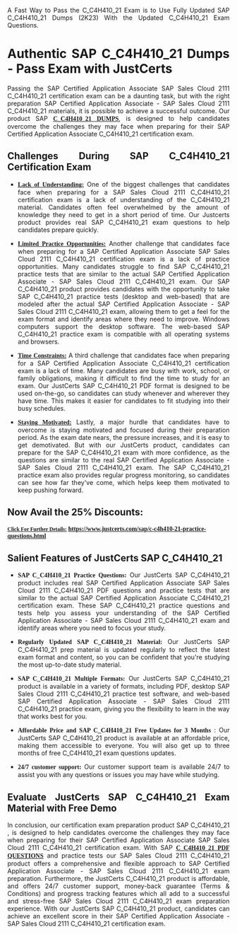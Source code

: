 <p dir="auto" style="text-align: justify;">A Fast Way to Pass the C_C4H410_21 Exam is to Use Fully Updated SAP C_C4H410_21 Dumps (2K23) With the Updated C_C4H410_21 Exam Questions.</p>

<h1 style="text-align: justify;"><strong>Authentic SAP C_C4H410_21 Dumps - Pass Exam with JustCerts</strong></h1>

<p style="text-align: justify;">Passing the SAP Certified Application Associate SAP Sales Cloud 2111 C_C4H410_21 certification exam can be a daunting task, but with the right preparation SAP Certified Application Associate - SAP Sales Cloud 2111 C_C4H410_21 materials, it is possible to achieve a successful outcome. Our product SAP <strong><a href="https://www.justcerts.com/sap/c-c4h410-21-practice-questions.html"><span style="font-family:Georgia,serif;"><u>C_C4H410_21 DUMPS</u></span></a></strong>, is designed to help candidates overcome the challenges they may face when preparing for their SAP Certified Application Associate C_C4H410_21 certification exam.</p>

<h2 style="text-align: justify;"><strong>Challenges During SAP C_C4H410_21 Certification Exam</strong></h2>

<ul>
	<li style="text-align: justify;"><u><span style="font-family:Georgia,serif;"><strong>Lack of Understanding:</strong></span></u> One of the biggest challenges that candidates face when preparing for a SAP Sales Cloud 2111 C_C4H410_21 certification exam is a lack of understanding of the C_C4H410_21 material. Candidates often feel overwhelmed by the amount of knowledge they need to get in a short period of time. Our Justcerts product provides real SAP C_C4H410_21 exam questions to help candidates prepare quickly.</li>
</ul>

<ul>
	<li style="text-align: justify;"><u><span style="font-family:Georgia,serif;"><strong>Limited Practice Opportunities:</strong></span></u> Another challenge that candidates face when preparing for a SAP Certified Application Associate SAP Sales Cloud 2111 C_C4H410_21 certification exam is a lack of practice opportunities. Many candidates struggle to find SAP C_C4H410_21 practice tests that are similar to the actual SAP Certified Application Associate - SAP Sales Cloud 2111 C_C4H410_21 exam. Our SAP C_C4H410_21 product provides candidates with the opportunity to take SAP C_C4H410_21 practice tests (desktop and web-based) that are modeled after the actual SAP Certified Application Associate - SAP Sales Cloud 2111 C_C4H410_21 exam, allowing them to get a feel for the exam format and identify areas where they need to improve. Windows computers support the desktop software. The web-based SAP C_C4H410_21 practice exam is compatible with all operating systems and browsers.</li>
</ul>

<ul>
	<li style="text-align: justify;"><u><span style="font-family:Georgia,serif;"><strong>Time Constraints:</strong></span></u> A third challenge that candidates face when preparing for a SAP Certified Application Associate C_C4H410_21 certification exam is a lack of time. Many candidates are busy with work, school, or family obligations, making it difficult to find the time to study for an exam. Our JustCerts SAP C_C4H410_21 PDF format is designed to be used on-the-go, so candidates can study whenever and wherever they have time. This makes it easier for candidates to fit studying into their busy schedules.</li>
</ul>

<ul>
	<li style="text-align: justify;"><u><span style="font-family:Georgia,serif;"><strong>Staying Motivated:</strong></span></u> Lastly, a major hurdle that candidates have to overcome is staying motivated and focused during their preparation period. As the exam date nears, the pressure increases, and it is easy to get demotivated. But with our JustCerts product, candidates can prepare for the SAP C_C4H410_21 exam with more confidence, as the questions are similar to the real SAP Certified Application Associate - SAP Sales Cloud 2111 C_C4H410_21 exam. The SAP C_C4H410_21 practice exam also provides regular progress monitoring, so candidates can see how far they've come, which helps keep them motivated to keep pushing forward.</li>
</ul>

<h2 style="text-align: justify;"><strong>Now Avail the 25% Discounts:</strong></h2>

<p><span style="font-size:12px;"><u><span style="font-family:Georgia,serif;"><strong>Click For Further Details:</strong></span></u></span><span style="font-size:14px;"><span style="font-family:Georgia,serif;"><strong> <a href="https://www.justcerts.com/sap/c-c4h410-21-practice-questions.html">https://www.justcerts.com/sap/c-c4h410-21-practice-questions.html</a></strong></span></span></p>

<h2 style="text-align: justify;"><strong>Salient Features of JustCerts SAP C_C4H410_21</strong></h2>

<ul>
	<li style="text-align: justify;"><span style="font-family:Georgia,serif;"><strong>SAP C_C4H410_21 Practice Questions:</strong></span> Our JustCerts SAP C_C4H410_21 product includes real SAP Certified Application Associate SAP Sales Cloud 2111 C_C4H410_21 PDF questions and practice tests that are similar to the actual SAP Certified Application Associate C_C4H410_21 certification exam. These SAP C_C4H410_21 practice questions and tests help you assess your understanding of the SAP Certified Application Associate - SAP Sales Cloud 2111 C_C4H410_21 exam and identify areas where you need to focus your study.</li>
</ul>

<ul>
	<li style="text-align: justify;"><span style="font-family:Georgia,serif;"><strong>Regularly Updated SAP C_C4H410_21 Material:</strong></span> Our JustCerts SAP C_C4H410_21 prep material is updated regularly to reflect the latest exam format and content, so you can be confident that you're studying the most up-to-date study material.</li>
</ul>

<ul>
	<li style="text-align: justify;"><span style="font-family:Georgia,serif;"><strong>SAP C_C4H410_21 Multiple Formats:</strong></span> Our JustCerts SAP C_C4H410_21 product is available in a variety of formats, including PDF, desktop SAP Sales Cloud 2111 C_C4H410_21 practice test software, and web-based SAP Certified Application Associate - SAP Sales Cloud 2111 C_C4H410_21 practice exam, giving you the flexibility to learn in the way that works best for you.</li>
</ul>

<ul>
	<li style="text-align: justify;"><span style="font-family:Georgia,serif;"><strong>Affordable Price and SAP C_C4H410_21 Free Updates for 3 Months</strong></span> : Our JustCerts SAP C_C4H410_21 product is available at an affordable price, making them accessible to everyone. You will also get up to three months of free C_C4H410_21 exam questions updates.</li>
</ul>

<ul>
	<li style="text-align: justify;"><span style="font-family:Georgia,serif;"><strong>24/7 customer support:</strong></span> Our customer support team is available 24/7 to assist you with any questions or issues you may have while studying.</li>
</ul>

<h2 style="text-align: justify;"><strong>Evaluate JustCerts SAP C_C4H410_21 Exam Material with Free Demo</strong></h2>

<p style="text-align: justify;">In conclusion, our certification exam preparation product SAP C_C4H410_21 , is designed to help candidates overcome the challenges they may face when preparing for their SAP Certified Application Associate SAP Sales Cloud 2111 C_C4H410_21 certification exam. With SAP <a href="https://www.justcerts.com/sap/c-c4h410-21-practice-questions.html"><u><strong><span style="font-family:Georgia,serif;">C_C4H410_21 PDF QUESTIONS</span></strong></u></a> and practice tests our SAP Sales Cloud 2111 C_C4H410_21 product offers a comprehensive and flexible approach to SAP Certified Application Associate - SAP Sales Cloud 2111 C_C4H410_21 exam preparation. Furthermore, the JustCerts C_C4H410_21 product is affordable, and offers 24/7 customer support, money-back guarantee (Terms & Conditions) and progress tracking features which all add to a successful and stress-free SAP Sales Cloud 2111 C_C4H410_21 exam preparation experience. With our JustCerts SAP C_C4H410_21 product, candidates can achieve an excellent score in their SAP Certified Application Associate - SAP Sales Cloud 2111 C_C4H410_21 certification exam.</p>
